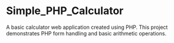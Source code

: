 # Simple_PHP_Calculator
A basic calculator web application created using PHP. This project demonstrates PHP form handling and basic arithmetic operations.
